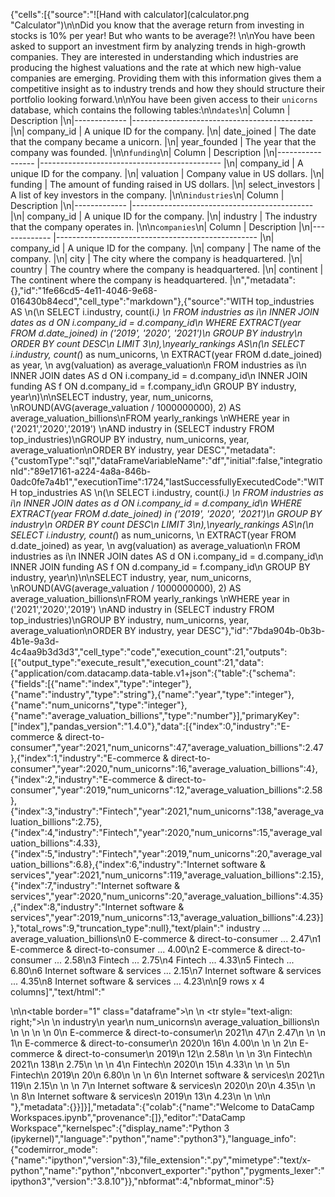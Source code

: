 {"cells":[{"source":"![Hand with calculator](calculator.png \"Calculator\")\n\nDid you know that the average return from investing in stocks is 10% per year! But who wants to be average?! \n\nYou have been asked to support an investment firm by analyzing trends in high-growth companies. They are interested in understanding which industries are producing the highest valuations and the rate at which new high-value companies are emerging. Providing them with this information gives them a competitive insight as to industry trends and how they should structure their portfolio looking forward.\n\nYou have been given access to their `unicorns` database, which contains the following tables:\n\n`dates`\n| Column       | Description                                  |\n|------------- |--------------------------------------------- |\n| company_id   | A unique ID for the company.                 |\n| date_joined  | The date that the company became a unicorn.  |\n| year_founded | The year that the company was founded.       |\n\n`funding`\n| Column           | Description                                  |\n|----------------- |--------------------------------------------- |\n| company_id       | A unique ID for the company.                 |\n| valuation        | Company value in US dollars.                 |\n| funding          | The amount of funding raised in US dollars.  |\n| select_investors | A list of key investors in the company.      |\n\n`industries`\n| Column       | Description                                  |\n|------------- |--------------------------------------------- |\n| company_id   | A unique ID for the company.                 |\n| industry     | The industry that the company operates in.   |\n\n`companies`\n| Column       | Description                                       |\n|------------- |-------------------------------------------------- |\n| company_id   | A unique ID for the company.                      |\n| company      | The name of the company.                          |\n| city         | The city where the company is headquartered.      |\n| country      | The country where the company is headquartered.   |\n| continent    | The continent where the company is headquartered. |\n","metadata":{},"id":"1fe66cd5-4e11-4046-9e68-016430b84ecd","cell_type":"markdown"},{"source":"WITH top_industries AS \n(\n    SELECT i.industry, count(i.*) \n    FROM industries as i\n    INNER JOIN dates as d ON i.company_id = d.company_id\n    WHERE EXTRACT(year FROM d.date_joined) in ('2019', '2020', '2021')\n    GROUP BY industry\n    ORDER BY count DESC\n    LIMIT 3\n),\nyearly_rankings AS\n(\n    SELECT i.industry, count(*) as num_unicorns, \n    EXTRACT(year FROM d.date_joined) as year, \n    avg(valuation) as average_valuation\n    FROM industries as i\n    INNER JOIN dates AS d ON i.company_id = d.company_id\n    INNER JOIN funding AS f ON d.company_id = f.company_id\n    GROUP BY industry, year\n)\n\nSELECT industry, year, num_unicorns, \nROUND(AVG(average_valuation / 1000000000), 2) AS average_valuation_billions\nFROM yearly_rankings \nWHERE year in ('2021','2020','2019') \nAND industry in (SELECT industry FROM top_industries)\nGROUP BY industry, num_unicorns, year, average_valuation\nORDER BY industry, year DESC","metadata":{"customType":"sql","dataFrameVariableName":"df","initial":false,"integrationId":"89e17161-a224-4a8a-846b-0adc0fe7a4b1","executionTime":1724,"lastSuccessfullyExecutedCode":"WITH top_industries AS \n(\n    SELECT i.industry, count(i.*) \n    FROM industries as i\n    INNER JOIN dates as d ON i.company_id = d.company_id\n    WHERE EXTRACT(year FROM d.date_joined) in ('2019', '2020', '2021')\n    GROUP BY industry\n    ORDER BY count DESC\n    LIMIT 3\n),\nyearly_rankings AS\n(\n    SELECT i.industry, count(*) as num_unicorns, \n    EXTRACT(year FROM d.date_joined) as year, \n    avg(valuation) as average_valuation\n    FROM industries as i\n    INNER JOIN dates AS d ON i.company_id = d.company_id\n    INNER JOIN funding AS f ON d.company_id = f.company_id\n    GROUP BY industry, year\n)\n\nSELECT industry, year, num_unicorns, \nROUND(AVG(average_valuation / 1000000000), 2) AS average_valuation_billions\nFROM yearly_rankings \nWHERE year in ('2021','2020','2019') \nAND industry in (SELECT industry FROM top_industries)\nGROUP BY industry, num_unicorns, year, average_valuation\nORDER BY industry, year DESC"},"id":"7bda904b-0b3b-4b1e-9a3d-4c4aa9b3d3d3","cell_type":"code","execution_count":21,"outputs":[{"output_type":"execute_result","execution_count":21,"data":{"application/com.datacamp.data-table.v1+json":{"table":{"schema":{"fields":[{"name":"index","type":"integer"},{"name":"industry","type":"string"},{"name":"year","type":"integer"},{"name":"num_unicorns","type":"integer"},{"name":"average_valuation_billions","type":"number"}],"primaryKey":["index"],"pandas_version":"1.4.0"},"data":[{"index":0,"industry":"E-commerce & direct-to-consumer","year":2021,"num_unicorns":47,"average_valuation_billions":2.47},{"index":1,"industry":"E-commerce & direct-to-consumer","year":2020,"num_unicorns":16,"average_valuation_billions":4},{"index":2,"industry":"E-commerce & direct-to-consumer","year":2019,"num_unicorns":12,"average_valuation_billions":2.58},{"index":3,"industry":"Fintech","year":2021,"num_unicorns":138,"average_valuation_billions":2.75},{"index":4,"industry":"Fintech","year":2020,"num_unicorns":15,"average_valuation_billions":4.33},{"index":5,"industry":"Fintech","year":2019,"num_unicorns":20,"average_valuation_billions":6.8},{"index":6,"industry":"Internet software & services","year":2021,"num_unicorns":119,"average_valuation_billions":2.15},{"index":7,"industry":"Internet software & services","year":2020,"num_unicorns":20,"average_valuation_billions":4.35},{"index":8,"industry":"Internet software & services","year":2019,"num_unicorns":13,"average_valuation_billions":4.23}]},"total_rows":9,"truncation_type":null},"text/plain":"                          industry  ...  average_valuation_billions\n0  E-commerce & direct-to-consumer  ...                        2.47\n1  E-commerce & direct-to-consumer  ...                        4.00\n2  E-commerce & direct-to-consumer  ...                        2.58\n3                          Fintech  ...                        2.75\n4                          Fintech  ...                        4.33\n5                          Fintech  ...                        6.80\n6     Internet software & services  ...                        2.15\n7     Internet software & services  ...                        4.35\n8     Internet software & services  ...                        4.23\n\n[9 rows x 4 columns]","text/html":"<div>\n<style scoped>\n    .dataframe tbody tr th:only-of-type {\n        vertical-align: middle;\n    }\n\n    .dataframe tbody tr th {\n        vertical-align: top;\n    }\n\n    .dataframe thead th {\n        text-align: right;\n    }\n</style>\n<table border=\"1\" class=\"dataframe\">\n  <thead>\n    <tr style=\"text-align: right;\">\n      <th></th>\n      <th>industry</th>\n      <th>year</th>\n      <th>num_unicorns</th>\n      <th>average_valuation_billions</th>\n    </tr>\n  </thead>\n  <tbody>\n    <tr>\n      <th>0</th>\n      <td>E-commerce &amp; direct-to-consumer</td>\n      <td>2021</td>\n      <td>47</td>\n      <td>2.47</td>\n    </tr>\n    <tr>\n      <th>1</th>\n      <td>E-commerce &amp; direct-to-consumer</td>\n      <td>2020</td>\n      <td>16</td>\n      <td>4.00</td>\n    </tr>\n    <tr>\n      <th>2</th>\n      <td>E-commerce &amp; direct-to-consumer</td>\n      <td>2019</td>\n      <td>12</td>\n      <td>2.58</td>\n    </tr>\n    <tr>\n      <th>3</th>\n      <td>Fintech</td>\n      <td>2021</td>\n      <td>138</td>\n      <td>2.75</td>\n    </tr>\n    <tr>\n      <th>4</th>\n      <td>Fintech</td>\n      <td>2020</td>\n      <td>15</td>\n      <td>4.33</td>\n    </tr>\n    <tr>\n      <th>5</th>\n      <td>Fintech</td>\n      <td>2019</td>\n      <td>20</td>\n      <td>6.80</td>\n    </tr>\n    <tr>\n      <th>6</th>\n      <td>Internet software &amp; services</td>\n      <td>2021</td>\n      <td>119</td>\n      <td>2.15</td>\n    </tr>\n    <tr>\n      <th>7</th>\n      <td>Internet software &amp; services</td>\n      <td>2020</td>\n      <td>20</td>\n      <td>4.35</td>\n    </tr>\n    <tr>\n      <th>8</th>\n      <td>Internet software &amp; services</td>\n      <td>2019</td>\n      <td>13</td>\n      <td>4.23</td>\n    </tr>\n  </tbody>\n</table>\n</div>"},"metadata":{}}]}],"metadata":{"colab":{"name":"Welcome to DataCamp Workspaces.ipynb","provenance":[]},"editor":"DataCamp Workspace","kernelspec":{"display_name":"Python 3 (ipykernel)","language":"python","name":"python3"},"language_info":{"codemirror_mode":{"name":"ipython","version":3},"file_extension":".py","mimetype":"text/x-python","name":"python","nbconvert_exporter":"python","pygments_lexer":"ipython3","version":"3.8.10"}},"nbformat":4,"nbformat_minor":5}
